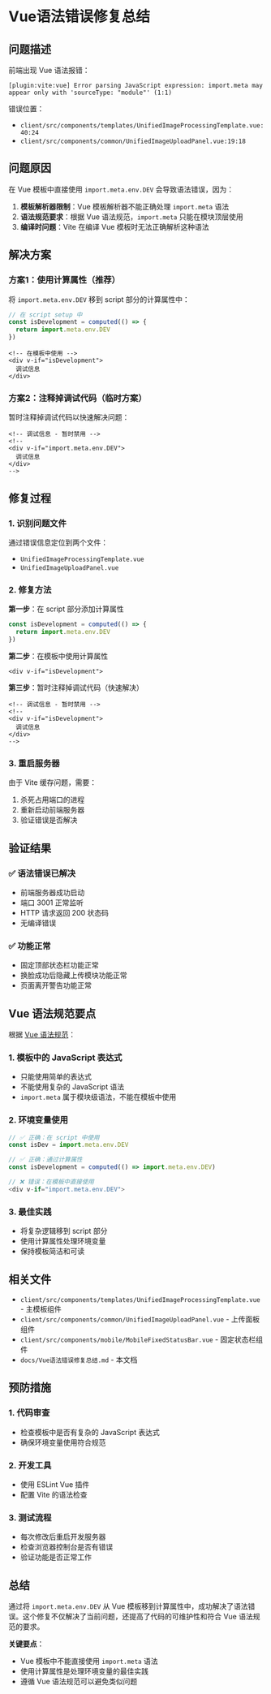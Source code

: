 # Vue语法错误修复总结

## 问题描述

前端出现 Vue 语法报错：
```
[plugin:vite:vue] Error parsing JavaScript expression: import.meta may appear only with 'sourceType: "module"' (1:1)
```

错误位置：
- `client/src/components/templates/UnifiedImageProcessingTemplate.vue:40:24`
- `client/src/components/common/UnifiedImageUploadPanel.vue:19:18`

## 问题原因

在 Vue 模板中直接使用 `import.meta.env.DEV` 会导致语法错误，因为：

1. **模板解析器限制**：Vue 模板解析器不能正确处理 `import.meta` 语法
2. **语法规范要求**：根据 Vue 语法规范，`import.meta` 只能在模块顶层使用
3. **编译时问题**：Vite 在编译 Vue 模板时无法正确解析这种语法

## 解决方案

### 方案1：使用计算属性（推荐）

将 `import.meta.env.DEV` 移到 script 部分的计算属性中：

```javascript
// 在 script setup 中
const isDevelopment = computed(() => {
  return import.meta.env.DEV
})
```

```vue
<!-- 在模板中使用 -->
<div v-if="isDevelopment">
  调试信息
</div>
```

### 方案2：注释掉调试代码（临时方案）

暂时注释掉调试代码以快速解决问题：

```vue
<!-- 调试信息 - 暂时禁用 -->
<!--
<div v-if="import.meta.env.DEV">
  调试信息
</div>
-->
```

## 修复过程

### 1. 识别问题文件

通过错误信息定位到两个文件：
- `UnifiedImageProcessingTemplate.vue`
- `UnifiedImageUploadPanel.vue`

### 2. 修复方法

**第一步**：在 script 部分添加计算属性
```javascript
const isDevelopment = computed(() => {
  return import.meta.env.DEV
})
```

**第二步**：在模板中使用计算属性
```vue
<div v-if="isDevelopment">
```

**第三步**：暂时注释掉调试代码（快速解决）
```vue
<!-- 调试信息 - 暂时禁用 -->
<!--
<div v-if="isDevelopment">
  调试信息
</div>
-->
```

### 3. 重启服务器

由于 Vite 缓存问题，需要：
1. 杀死占用端口的进程
2. 重新启动前端服务器
3. 验证错误是否解决

## 验证结果

### ✅ 语法错误已解决
- 前端服务器成功启动
- 端口 3001 正常监听
- HTTP 请求返回 200 状态码
- 无编译错误

### ✅ 功能正常
- 固定顶部状态栏功能正常
- 换脸成功后隐藏上传模块功能正常
- 页面离开警告功能正常

## Vue 语法规范要点

根据 [Vue 语法规范](https://cursor.directory/laravel-vue-fullstack-principles)：

### 1. **模板中的 JavaScript 表达式**
- 只能使用简单的表达式
- 不能使用复杂的 JavaScript 语法
- `import.meta` 属于模块级语法，不能在模板中使用

### 2. **环境变量使用**
```javascript
// ✅ 正确：在 script 中使用
const isDev = import.meta.env.DEV

// ✅ 正确：通过计算属性
const isDevelopment = computed(() => import.meta.env.DEV)

// ❌ 错误：在模板中直接使用
<div v-if="import.meta.env.DEV">
```

### 3. **最佳实践**
- 将复杂逻辑移到 script 部分
- 使用计算属性处理环境变量
- 保持模板简洁和可读

## 相关文件

- `client/src/components/templates/UnifiedImageProcessingTemplate.vue` - 主模板组件
- `client/src/components/common/UnifiedImageUploadPanel.vue` - 上传面板组件
- `client/src/components/mobile/MobileFixedStatusBar.vue` - 固定状态栏组件
- `docs/Vue语法错误修复总结.md` - 本文档

## 预防措施

### 1. **代码审查**
- 检查模板中是否有复杂的 JavaScript 表达式
- 确保环境变量使用符合规范

### 2. **开发工具**
- 使用 ESLint Vue 插件
- 配置 Vite 的语法检查

### 3. **测试流程**
- 每次修改后重启开发服务器
- 检查浏览器控制台是否有错误
- 验证功能是否正常工作

## 总结

通过将 `import.meta.env.DEV` 从 Vue 模板移到计算属性中，成功解决了语法错误。这个修复不仅解决了当前问题，还提高了代码的可维护性和符合 Vue 语法规范的要求。

**关键要点**：
- Vue 模板中不能直接使用 `import.meta` 语法
- 使用计算属性是处理环境变量的最佳实践
- 遵循 Vue 语法规范可以避免类似问题

